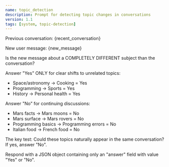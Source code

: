 ```yaml
---
name: topic_detection
description: Prompt for detecting topic changes in conversations
version: 1.1
tags: [system, topic-detection]
---
```


Previous conversation:
{recent_conversation}

New user message:
{new_message}

Is the new message about a COMPLETELY DIFFERENT subject than the conversation?

Answer "Yes" ONLY for clear shifts to unrelated topics:
- Space/astronomy → Cooking = Yes
- Programming → Sports = Yes
- History → Personal health = Yes

Answer "No" for continuing discussions:
- Mars facts → Mars moons = No
- Mars surface → Mars rovers = No  
- Programming basics → Programming errors = No
- Italian food → French food = No

The key test: Could these topics naturally appear in the same conversation? If yes, answer "No".

Respond with a JSON object containing only an "answer" field with value "Yes" or "No".